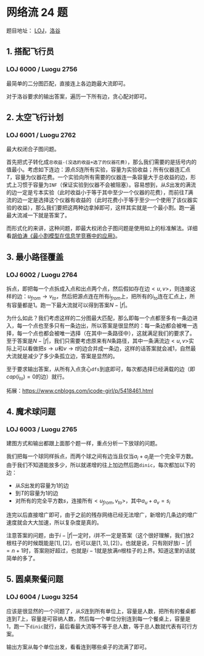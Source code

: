 # 网络流 24 题

题目地址： [LOJ](https://loj.ac/problems/search?keyword=%E7%BD%91%E7%BB%9C%E6%B5%81)，[洛谷](https://www.luogu.org/problem/lists?tag=332)

## 1. 搭配飞行员

### LOJ 6000 / Luogu 2756

最简单的二分图匹配，直接连上各边跑最大流即可。

对于洛谷要求的输出答案，遍历一下所有边，贪心配对即可。

## 2. 太空飞行计划

### LOJ 6001 / Luogu 2762

最大权闭合子图问题。

首先把式子转化成`总收益-(没选的收益+选了的仪器花费)`，那么我们需要的是括号内的值最小。考虑如下连边：源点$S$连所有实验，容量为实验收益；所有仪器连汇点$T$，容量为仪器花费。一个实验向所有需要的仪器连一条容量大于总收益的边，形式上习惯于容量为`INF`（保证实验到仪器不会被阻塞）。容易想到，从$S$出发的满流的边一定是亏本实验（此时收益小于等于其中至少一个仪器的花费），而前往$T$满流的边一定是选择这个仪器有收益的（此时花费小于等于至少一个使用了该仪器实验的收益），那么我们要把这两种边拿掉即可，这样其实就是一个最小割。跑一遍最大流减一下就是答案了。

而形式化的来讲，这种问题，即最大权闭合子图问题是使用如上的标准解法。详细看[胡伯涛《最小割模型在信息学竞赛中的应用》](https://wenku.baidu.com/view/986baf00b52acfc789ebc9a9.html)。

## 3. 最小路径覆盖

### LOJ 6002 / Luogu 2764

拆点，即把每一个点拆成入点和出点两个点，然后假如存在边$<u,v>$，则连接这样的边：$u_{from}\to v_{to}$，然后把源点连在所有$i_{from}$上，把所有的$i_{to}$连在汇点上，所有容量都是$1$。跑一下最大流就可以得到答案$N-|f|$。

为什么如此？我们考虑这样的二分图最大匹配，那么即每一个点都至多有一条边进入，每一个点也至多只有一条边出，所以答案是很显然的：每一条边都会被唯一选择，每一个点也都会被唯一选择（在其中一条路径中），这就满足我们的要求了。至于答案是$N-|f|$，我们只需要考虑原来有$N$条路径，其中一条满流边$<u,v>$实际上可以看做把$s\to u$和$v\to t$的边合并成一条边，这样的话答案就会减$1$，自然最大流就是减少了多少条孤立边，答案是显然的。

至于要求输出答案，从所有入点贪心`dfs`到底即可，每次都选择已经满载的边（即$cap(i_{to})=0$的边）就行。

拓展：<https://www.cnblogs.com/icode-girl/p/5418461.html>

## 4. 魔术球问题

### LOJ 6003 / Luogu 2765

建图方式和输出都跟上面那个题一样，重点分析一下放球的问题。

我们把每一个球同样拆点，而两个球之间有边当且仅当$a_i+a_j$是一个完全平方数。由于我们不知道能放多少，所以就递增的往上加边然后跑`dinic`，每次都加以下的边：

- 从$S$出发的容量为$1$的边
- 到$T$的容量为$1$的边
- 对所有的完全平方数$s$，连接所有$<u_{from},v_{to}>$，其中$a_u+a_v=s_i$

连完以后直接增广即可，由于之前的残存网络已经无法增广，新增的几条边的增广速度就会大大加速，所以复杂度是真的。

注意答案的问题，由于$i-|f|$一定时，$i$并不一定是答案（这个很好理解，我们放$2$根柱子的时候既能是$[1],[2]$，也可以是$[1,3],[2]$）。也就是说，只有刚好放$i-|f|=n+1$时，答案刚好超过，也就是$i-1$就是放满$n$根柱子的上界。知道这里的话就简单的多了。

## 5. 圆桌聚餐问题

### LOJ 6004 / Luogu 3254

应该是很显然的一个问题了，从$S$连到所有单位上，容量是人数，把所有的餐桌都连到$T$上，容量是可容纳人数，然后每一个单位分别连到每一个餐桌上，容量是$1$，跑一下`dinic`就行，最后看最大流等不等于总人数，等于总人数就代表有可行方案。

输出方案从每个单位出发，看看连到哪些桌子的流满了即可。